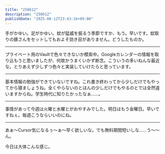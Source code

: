 ```yaml
---
title: "250612"
description: "250612"
publishDate: "2025-06-12T23:43:16+09:00"
---
```

手がかゆい。足がかゆい。蚊が猛威を振るう季節ですか、もう。早いです。蚊取りの豚さんをセットしてもおよそ効き目がありません。どうしたものか。

---

プライベート用のVaultで色々できないか模索中。Googleカレンダーの情報を取り込もうと思いましたが、何故かうまくいかず断念。こういうの多いねんな最近な。とりあえず少しずつ色々と実装していけたらと思っています。

---

基本情報の勉強ができていないですね。これ書き終わってから少しだけでもやってから寝ましょうね。全くやらないのとほんの少しだけでもやるのとでは全然違いますからね。学生時代に知りたかったなぁ……。

---

事情があって今週は火曜と水曜とがおやすみでした。明日はもう金曜日。早いですねぇ。毎週こうならいいのにね。

---

あぁ～Cursor気になるぅ～ぁ～早く欲しいな。でも無料期間短いしな……う～～ん。

今日は大体こんな感じ。